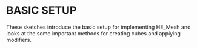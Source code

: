 BASIC SETUP
==========

These sketches introduce the basic setup for implementing HE_Mesh and looks at the some important methods for creating cubes and applying modifiers.
